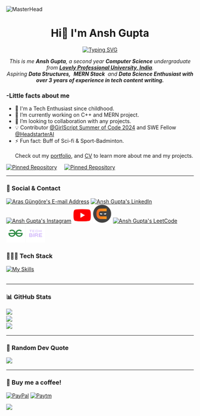 
![MasterHead](https://user-images.githubusercontent.com/74038190/225813708-98b745f2-7d22-48cf-9150-083f1b00d6c9.gif)
<h1 align="center">Hi👋 I'm Ansh Gupta</h1>
<p align="center">
<a href="https://git.io/typing-svg"><img src="https://readme-typing-svg.herokuapp.com?font=Fira+Code&pause=1000&center=true&vCenter=true&random=false&width=600&lines=Computer+Science+Undergraduate;Technology+Aficionado;Aspiring+Data+Structures+and+MERN+Stack" alt="Typing SVG" /></a>

</p>
<p align="center">
<em>
    This is me <b>Ansh Gupta</b>, a second year <b>Computer Science</b> undergraduate from <a href="https://www.lpu.in/"> <b>Lovely Professional University, India</b></a>. <br>
    Aspiring <b>Data Structures,</b>&nbsp; <b>MERN Stack</b>&nbsp; and <b> Data Science Enthusiast with over 3 years of experience in tech content writing.</b> </em>
  <br>
</p>
<h3>-Little facts about me</h3>

- 🧞 I'm a Tech Enthusiast since childhood.
- 🔭 I’m currently working on C++ and MERN project.
- 👯 I’m looking to collaboration with any projects.
- 💡 Contributor [@GirlScript Summer of Code 2024](https://gssoc.girlscript.tech/) and SWE Fellow [@HeadstarterAI](http://app.theheadstarter.com)
- ⚡ Fun fact: Buff of Sci-fi & Sport-Badminton.
    <br><br>
Check out my [portfolio](https://techbire.github.io/portfolio), and [CV](https://drive.google.com/file/d/16pLPF77arjCOxc8ab0LYKDV2L10G5kv7/view) to learn more about me and my projects.

[![Pinned Repository](https://github-readme-stats.vercel.app/api/pin/?username=techbire&repo=ansh-cv&theme=dark&hide_border=true)](https://github.com/techbire/ansh-CV)
&nbsp; &nbsp;
[![Pinned Repository](https://github-readme-stats.vercel.app/api/pin/?username=techbire&repo=portfolio&theme=dark&hide_border=true)](https://techbire.github.io/portfolio/)
<br>

---
### 📧 Social & Contact
<div>
<a href="mailto:anshtechnical@gmail.com" target="_blank" rel="noreferrer"> <img alt="Aras Güngöre's E-mail Address" src="https://skillicons.dev/icons?i=gmail"/></a>
<a href="https://www.linkedin.com/in/techbire" target="_blank" rel="noreferrer"> <img alt="Ansh Gupta's LinkedIn" src="https://skillicons.dev/icons?i=linkedin"/></a>
<a href="https://www.instagram.com/techbire" target="_blank" rel="noreferrer"> <img alt="Ansh Gupta's Instagram" src="https://skillicons.dev/icons?i=instagram"/></a>
<a href="https://leetcode.com/techbire" target="_blank" rel="noreferrer"> <img alt="Ansh Gupta's LeetCode" src="logo/yt.png"width="50"/></a>
<a href="https://leetcode.com/techbire" target="_blank" rel="noreferrer"> <img alt="Ansh Gupta's LeetCode" src="logo/cn.png"width="50"/></a>
<a href="https://leetcode.com/techbire" target="_blank" rel="noreferrer"> <img alt="Ansh Gupta's LeetCode" src="https://upload.wikimedia.org/wikipedia/commons/1/19/LeetCode_logo_black.png"width="50"/></a>
<a href="https://leetcode.com/techbire" target="_blank" rel="noreferrer"> <img alt="Ansh Gupta's LeetCode" src="logo/gfg2.png"width="50"/></a>
<a href="https://leetcode.com/techbire" target="_blank" rel="noreferrer"> <img alt="Ansh Gupta's LeetCode" src="logo/tb.png"width="50"/></a>

    
</div>




### 🧑🏻‍💻 Tech Stack
[![My Skills](https://skillicons.dev/icons?i=html,css,js,figma,mysql,c,cpp,py,gcp,git)](https://skillicons.dev)
<br>
<br>

---
### 📊 GitHub Stats
![](https://github-readme-stats.vercel.app/api?username=techbire&theme=dark&hide_border=true&include_all_commits=false&count_private=false)<br/>
![](https://github-readme-streak-stats.herokuapp.com/?user=techbire&theme=dark&hide_border=true)<br/>
![](https://github-readme-stats.vercel.app/api/top-langs/?username=techbire&theme=dark&hide_border=true&include_all_commits=false&count_private=false&layout=compact)

---

### 💭 Random Dev Quote  
  ![](https://quotes-github-readme.vercel.app/api?type=vertical&theme=dark&bg_color=00000000)
  <br>
  
---



### 🧋 Buy me a coffee!

 [![PayPal](https://img.shields.io/badge/PayPal-00457C?style=for-the-badge&logo=paypal&logoColor=white)](https://paypal.me/anshg470)
   [![Paytm](https://img.shields.io/badge/Paytm-002970?style=for-the-badge&logo=paytm&logoColor=00BAF2)](https://ibb.co/1sHtRQB)

   
   [![](https://visitcount.itsvg.in/api?id=techbire&label=Profile%20Views&color=6&icon=1&pretty=&theme=dark)](https://bit.ly/m/techbire)


